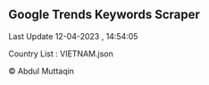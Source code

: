 

## Google Trends Keywords Scraper 
 
Last Update 12-04-2023 , 14:54:05

Country List :
VIETNAM.json



© Abdul Muttaqin 
